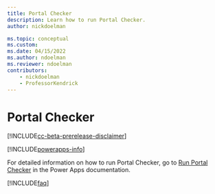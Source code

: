 ```yaml
---
title: Portal Checker
description: Learn how to run Portal Checker.
author: nickdoelman

ms.topic: conceptual
ms.custom: 
ms.date: 04/15/2022
ms.author: ndoelman
ms.reviewer: ndoelman
contributors:
    - nickdoelman
    - ProfessorKendrick
---
```


# Portal Checker

[!INCLUDE[cc-beta-prerelease-disclaimer](../includes/cc-beta-prerelease-disclaimer.md)]

[!INCLUDE[powerapps-info](../includes/cc-powerapps-info.md)]

For detailed information on how to run Portal Checker, go to [Run Portal Checker](/powerapps/maker/portals/admin/portal-checker) in the Power Apps documentation.

[!INCLUDE[faq](../includes/cc-faqs.md)]